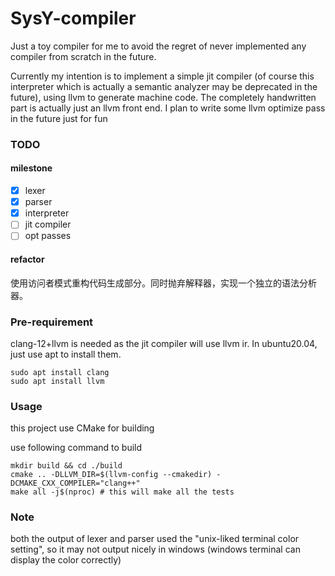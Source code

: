 # SysY-compiler

Just a toy compiler for me to avoid the regret of never implemented any compiler from scratch in the future.

Currently my intention is to implement a simple jit compiler (of course this interpreter which is actually a semantic analyzer may be deprecated in the future), using llvm to generate machine code. The completely handwritten part is actually just an llvm front end. I plan to write some llvm optimize pass in the future just for fun

### TODO

#### milestone

- [x] lexer
- [x] parser
- [x] interpreter
- [ ] jit compiler
- [ ] opt passes

#### refactor

使用访问者模式重构代码生成部分。同时抛弃解释器，实现一个独立的语法分析器。

### Pre-requirement

clang-12+llvm is needed as the jit compiler will use llvm ir. In ubuntu20.04, just use apt to install them.

```
sudo apt install clang
sudo apt install llvm
```

### Usage

this project use CMake for building

use following command to build

```
mkdir build && cd ./build
cmake .. -DLLVM_DIR=$(llvm-config --cmakedir) -DCMAKE_CXX_COMPILER="clang++"
make all -j$(nproc) # this will make all the tests
```

### Note

both the output of lexer and parser used the "unix-liked terminal color setting", so it may not output nicely in windows (windows terminal can display the color correctly)
